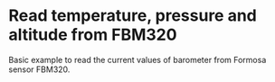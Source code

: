 Read temperature, pressure and altitude from FBM320
==========================================================

Basic example to read the current values of barometer from Formosa sensor FBM320.
